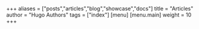 +++
aliases = ["posts","articles","blog","showcase","docs"]
title = "Articles"
author = "Hugo Authors"
tags = ["index"]
[menu]
[menu.main]
    weight = 10
+++
